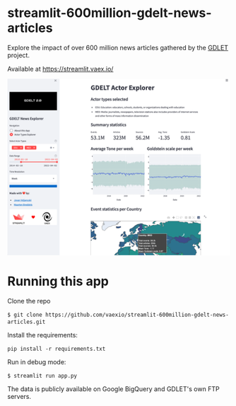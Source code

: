 # streamlit-600million-gdelt-news-articles

Explore the impact of over 600 million news articles gathered by the [GDLET](https://blog.gdeltproject.org/gdelt-2-0-our-global-world-in-realtime/) project.

Available at https://streamlit.vaex.io/

![img](cover.png)

# Running this app

Clone the repo
```
$ git clone https://github.com/vaexio/streamlit-600million-gdelt-news-articles.git
```

Install the requirements:
```
pip install -r requirements.txt
```

Run in debug mode:
```
$ streamlit run app.py
```

The data is publicly available on Google BigQuery and GDLET's own FTP servers.
